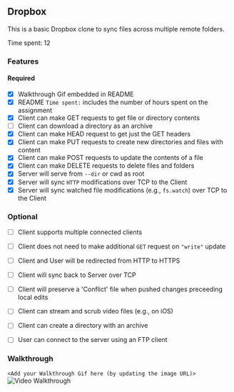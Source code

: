 ## Dropbox

This is a basic Dropbox clone to sync files across multiple remote folders.

Time spent: 12

### Features

#### Required

- [x] Walkthrough Gif embedded in README
- [x] README `Time spent:` includes the number of hours spent on the assignment
- [X] Client can make GET requests to get file or directory contents
- [ ] Client can download a directory as an archive
- [X] Client can make HEAD request to get just the GET headers 
- [X] Client can make PUT requests to create new directories and files with content
- [X] Client can make POST requests to update the contents of a file
- [X] Client can make DELETE requests to delete files and folders
- [X] Server will serve from `--dir` or cwd as root
- [X] Server will sync `HTTP` modifications over TCP to the Client
- [X] Server will sync watched file modifications (e.g., `fs.watch`) over TCP to the Client

### Optional

- [ ] Client supports multiple connected clients
- [ ] Client does not need to make additional `GET` request on `"write"` update
- [ ] Client and User will be redirected from HTTP to HTTPS
- [ ] Client will sync back to Server over TCP
- [ ] Client will preserve a 'Conflict' file when pushed changes preceeding local edits
- [ ] Client can stream and scrub video files (e.g., on iOS)
- [ ] Client can create a directory with an archive
- [ ] User can connect to the server using an FTP client


### Walkthrough

`<Add your Walkthrough Gif here (by updating the image URL)>`
![Video Walkthrough](...)



